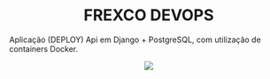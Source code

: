 <h1 align="center"> FREXCO DEVOPS</h1> 
      Aplicação (DEPLOY) Api em Django + PostgreSQL, com utilização de containers Docker.

<p align="center"> <img src=".github/imgDocker.png" /> </p>
